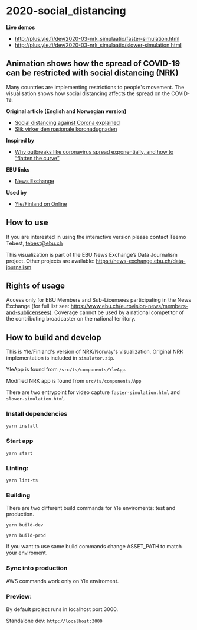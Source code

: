 # 2020-social_distancing

**Live demos**
* http://plus.yle.fi/dev/2020-03-nrk_simulaatio/faster-simulation.html
* http://plus.yle.fi/dev/2020-03-nrk_simulaatio/slower-simulation.html

## Animation shows how the spread of COVID-19 can be restricted with social distancing (NRK)

Many countries are implementing restrictions to people's movement. The visualisation shows how social distancing affects the spread on the COVID-19.

**Original article (English and Norwegian version)**
* [Social distancing against Corona explained](https://www.nrk.no/norge/xl/social-distancing-against-corona-explained-1.14955285)
* [Slik virker den nasjonale koronadugnaden](https://www.nrk.no/norge/xl/slik-virker-den-nasjonale-koronadugnaden-1.14947139)

**Inspired by**
* [Why outbreaks like coronavirus spread exponentially, and how to “flatten the curve”](https://www.washingtonpost.com/graphics/2020/world/corona-simulator/)

**EBU links**
* [News Exchange](https://news-exchange.ebu.ch/item_detail/47d4c3872f549a6186f7e26edc71ab35/2020_21014527)

**Used by**
* [Yle/Finland on Online](https://yle.fi/uutiset/3-11272825)

## How to use

If you are interested in using the interactive version please contact Teemo Tebest, tebest@ebu.ch

This visualization is part of the EBU News Exchange’s Data Journalism project. Other projects are available: https://news-exchange.ebu.ch/data-journalism

## Rights of usage

Access only for EBU Members and Sub-Licensees participating in the News Exchange (for full list see: https://www.ebu.ch/eurovision-news/members-and-sublicensees). Coverage cannot be used by a national competitor of the contributing broadcaster on the national territory.

## How to build and develop

This is Yle/Finland's version of NRK/Norway's visualization. Original NRK implementation is included in `simulator.zip`.

YleApp is found from `/src/ts/components/YleApp`.

Modified NRK app is found from `src/ts/components/App`

There are two entrypoint for video capture `faster-simulation.html` and `slower-simulation.html`.

### Install dependencies

`yarn install`

### Start app

`yarn start`

### Linting:

`yarn lint-ts`

### Building

There are two different build commands for Yle enviroments: test and production.

`yarn build-dev`

`yarn build-prod`

If you want to use same build commands change ASSET_PATH to match your enviroment.

### Sync into production

AWS commands work only on Yle enviroment.

### Preview:

By default project runs in localhost port 3000.

Standalone dev:
`http://localhost:3000`
